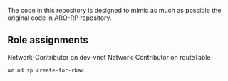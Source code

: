 The code in this repository is designed to mimic as much as possible the
original code in ARO-RP repository.

## Role assignments

Network-Contributor on dev-vnet
Network-Contributor on routeTable

```
az ad sp create-for-rbac
```
